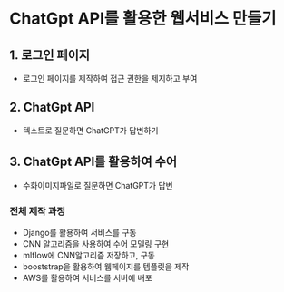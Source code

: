 # ChatGpt API를 활용한 웹서비스 만들기
## 1. 로그인 페이지
- 로그인 페이지를 제작하여 접근 권한을 제지하고 부여
## 2. ChatGpt API
- 텍스트로 질문하면 ChatGPT가 답변하기
## 3. ChatGpt API를 활용하여 수어
- 수화이미지파일로 질문하면 ChatGPT가 답변

### 전체 제작 과정
- Django를 활용하여 서비스를 구동
- CNN 알고리즘을 사용하여 수어 모델링 구현
- mlflow에 CNN알고리즘 저장하고, 구동
- booststrap을 활용하여 웹페이지를 템플릿을 제작
- AWS를 활용하여 서비스를 서버에 배포
